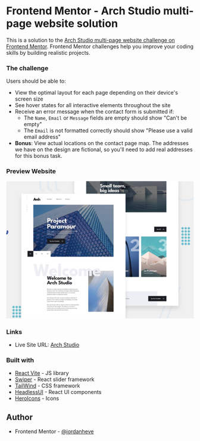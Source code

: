 # Frontend Mentor - Arch Studio multi-page website solution

This is a solution to the [Arch Studio multi-page website challenge on Frontend Mentor](https://www.frontendmentor.io/challenges/arch-studio-multipage-website-wNIbOFYR6). Frontend Mentor challenges help you improve your coding skills by building realistic projects. 


### The challenge

Users should be able to:

- View the optimal layout for each page depending on their device's screen size
- See hover states for all interactive elements throughout the site
- Receive an error message when the contact form is submitted if:
  - The `Name`, `Email` or `Message` fields are empty should show "Can't be empty"
  - The `Email` is not formatted correctly should show "Please use a valid email address"
- **Bonus**: View actual locations on the contact page map. The addresses we have on the design are fictional, so you'll need to add real addresses for this bonus task.

### Preview Website

![](./public/preview.jpg)


### Links

- Live Site URL: [Arch Studio](https://jordanheve.github.io/Arch-Studio/)


### Built with

- [React Vite](https://es.vitejs.dev/) - JS library
- [Swiper](https://swiperjs.com/) - React slider framework
- [TailWind](https://tailwindcss.com/) - CSS framework
- [HeadlessUI](https://headlessui.com/) - React UI components
- [HeroIcons](https://heroicons.com/) - Icons

## Author

- Frontend Mentor - [@jordanheve](https://www.frontendmentor.io/profile/jordanheve)
